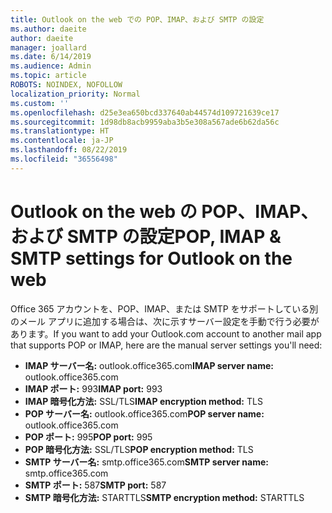 ```yaml
---
title: Outlook on the web での POP、IMAP、および SMTP の設定
ms.author: daeite
author: daeite
manager: joallard
ms.date: 6/14/2019
ms.audience: Admin
ms.topic: article
ROBOTS: NOINDEX, NOFOLLOW
localization_priority: Normal
ms.custom: ''
ms.openlocfilehash: d25e3ea650bcd337640ab44574d109721639ce17
ms.sourcegitcommit: 1d98db8acb9959aba3b5e308a567ade6b62da56c
ms.translationtype: HT
ms.contentlocale: ja-JP
ms.lasthandoff: 08/22/2019
ms.locfileid: "36556498"
---
```

# <a name="pop-imap--smtp-settings-for-outlook-on-the-web"></a><span data-ttu-id="3de60-102">Outlook on the web の POP、IMAP、および SMTP の設定</span><span class="sxs-lookup"><span data-stu-id="3de60-102">POP, IMAP & SMTP settings for Outlook on the web</span></span>

<span data-ttu-id="3de60-103">Office 365 アカウントを、POP、IMAP、または SMTP をサポートしている別のメール アプリに追加する場合は、次に示すサーバー設定を手動で行う必要があります。</span><span class="sxs-lookup"><span data-stu-id="3de60-103">If you want to add your Outlook.com account to another mail app that supports POP or IMAP, here are the manual server settings you'll need:</span></span>
  
- <span data-ttu-id="3de60-104">**IMAP サーバー名:** outlook.office365.com</span><span class="sxs-lookup"><span data-stu-id="3de60-104">**IMAP server name:** outlook.office365.com</span></span>
- <span data-ttu-id="3de60-105">**IMAP ポート:** 993</span><span class="sxs-lookup"><span data-stu-id="3de60-105">**IMAP port:** 993</span></span>
- <span data-ttu-id="3de60-106">**IMAP 暗号化方法:** SSL/TLS</span><span class="sxs-lookup"><span data-stu-id="3de60-106">**IMAP encryption method:** TLS</span></span>
- <span data-ttu-id="3de60-107">**POP サーバー名:** outlook.office365.com</span><span class="sxs-lookup"><span data-stu-id="3de60-107">**POP server name:** outlook.office365.com</span></span>  
- <span data-ttu-id="3de60-108">**POP ポート:** 995</span><span class="sxs-lookup"><span data-stu-id="3de60-108">**POP port:** 995</span></span>  
- <span data-ttu-id="3de60-109">**POP 暗号化方法:** SSL/TLS</span><span class="sxs-lookup"><span data-stu-id="3de60-109">**POP encryption method:** TLS</span></span>  
- <span data-ttu-id="3de60-110">**SMTP サーバー名:** smtp.office365.com</span><span class="sxs-lookup"><span data-stu-id="3de60-110">**SMTP server name:** smtp.office365.com</span></span>
- <span data-ttu-id="3de60-111">**SMTP ポート:** 587</span><span class="sxs-lookup"><span data-stu-id="3de60-111">**SMTP port:** 587</span></span>
- <span data-ttu-id="3de60-112">**SMTP 暗号化方法:** STARTTLS</span><span class="sxs-lookup"><span data-stu-id="3de60-112">**SMTP encryption method:** STARTTLS</span></span>